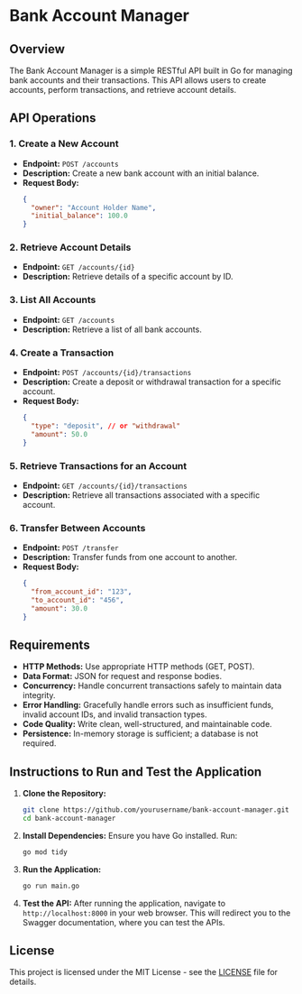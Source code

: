 # Bank Account Manager

## Overview

The Bank Account Manager is a simple RESTful API built in Go for managing bank accounts and their transactions. This API allows users to create accounts, perform transactions, and retrieve account details.

## API Operations

### 1. Create a New Account

- **Endpoint:** `POST /accounts`
- **Description:** Create a new bank account with an initial balance.
- **Request Body:**
  ```json
  {
    "owner": "Account Holder Name",
    "initial_balance": 100.0
  }
  ```

### 2. Retrieve Account Details

- **Endpoint:** `GET /accounts/{id}`
- **Description:** Retrieve details of a specific account by ID.

### 3. List All Accounts

- **Endpoint:** `GET /accounts`
- **Description:** Retrieve a list of all bank accounts.

### 4. Create a Transaction

- **Endpoint:** `POST /accounts/{id}/transactions`
- **Description:** Create a deposit or withdrawal transaction for a specific account.
- **Request Body:**
  ```json
  {
    "type": "deposit", // or "withdrawal"
    "amount": 50.0
  }
  ```

### 5. Retrieve Transactions for an Account

- **Endpoint:** `GET /accounts/{id}/transactions`
- **Description:** Retrieve all transactions associated with a specific account.

### 6. Transfer Between Accounts

- **Endpoint:** `POST /transfer`
- **Description:** Transfer funds from one account to another.
- **Request Body:**
  ```json
  {
    "from_account_id": "123",
    "to_account_id": "456",
    "amount": 30.0
  }
  ```

## Requirements

- **HTTP Methods:** Use appropriate HTTP methods (GET, POST).
- **Data Format:** JSON for request and response bodies.
- **Concurrency:** Handle concurrent transactions safely to maintain data integrity.
- **Error Handling:** Gracefully handle errors such as insufficient funds, invalid account IDs, and invalid transaction types.
- **Code Quality:** Write clean, well-structured, and maintainable code.
- **Persistence:** In-memory storage is sufficient; a database is not required.

## Instructions to Run and Test the Application

1. **Clone the Repository:**

   ```bash
   git clone https://github.com/yourusername/bank-account-manager.git
   cd bank-account-manager
   ```

2. **Install Dependencies:**
   Ensure you have Go installed. Run:

   ```bash
   go mod tidy
   ```

3. **Run the Application:**

   ```bash
   go run main.go
   ```

4. **Test the API:**
   After running the application, navigate to `http://localhost:8000` in your web browser. This will redirect you to the Swagger documentation, where you can test the APIs.

## License

This project is licensed under the MIT License - see the [LICENSE](LICENSE) file for details.
